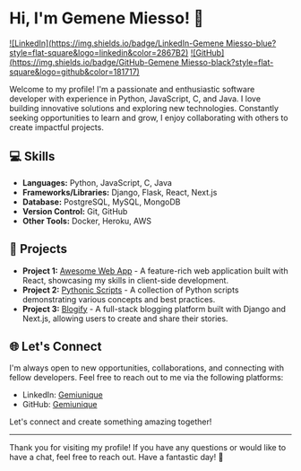 <!-- Introduction -->
# Hi, I'm Gemene Miesso! 👋

[![LinkedIn](https://img.shields.io/badge/LinkedIn-Gemene Miesso-blue?style=flat-square&logo=linkedin&color=2867B2)](http://linkedin.com/in/Gemiunique)
[![GitHub](https://img.shields.io/badge/GitHub-Gemene Miesso-black?style=flat-square&logo=github&color=181717)](https://github.com/Gemiunique)

Welcome to my profile! I'm a passionate and enthusiastic software developer with experience in Python, JavaScript, C, and Java. I love building innovative solutions and exploring new technologies. Constantly seeking opportunities to learn and grow, I enjoy collaborating with others to create impactful projects.

<!-- Skills -->
## 💻 Skills

- **Languages:** Python, JavaScript, C, Java
- **Frameworks/Libraries:** Django, Flask, React, Next.js
- **Database:** PostgreSQL, MySQL, MongoDB
- **Version Control:** Git, GitHub
- **Other Tools:** Docker, Heroku, AWS

<!-- Projects -->
## 🚀 Projects

- **Project 1:** [Awesome Web App](https://github.com/Gemiunique/awesome-web-app) - A feature-rich web application built with React, showcasing my skills in client-side development.
- **Project 2:** [Pythonic Scripts](https://github.com/Gemiunique/pythonic-scripts) - A collection of Python scripts demonstrating various concepts and best practices.
- **Project 3:** [Blogify](https://github.com/Gemiunique/blogify) - A full-stack blogging platform built with Django and Next.js, allowing users to create and share their stories.

<!-- Connect -->
## 🌐 Let's Connect

I'm always open to new opportunities, collaborations, and connecting with fellow developers. Feel free to reach out to me via the following platforms:

- LinkedIn: [Gemiunique](https://www.linkedin.com/in/Gemiunique/)
- GitHub: [Gemiunique](https://github.com/Gemiunique)

Let's connect and create something amazing together!

<!-- Footer -->
***

Thank you for visiting my profile! If you have any questions or would like to have a chat, feel free to reach out. Have a fantastic day! 🌟
